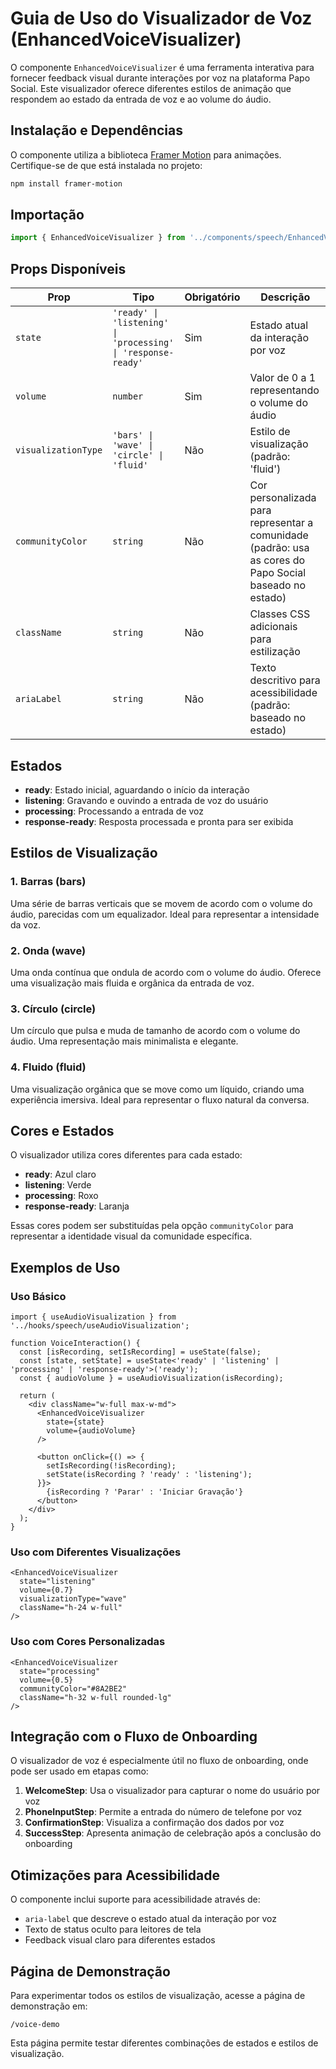# Guia de Uso do Visualizador de Voz (EnhancedVoiceVisualizer)

O componente `EnhancedVoiceVisualizer` é uma ferramenta interativa para fornecer feedback visual durante interações por voz na plataforma Papo Social. Este visualizador oferece diferentes estilos de animação que respondem ao estado da entrada de voz e ao volume do áudio.

## Instalação e Dependências

O componente utiliza a biblioteca [Framer Motion](https://www.framer.com/motion/) para animações. Certifique-se de que está instalada no projeto:

```bash
npm install framer-motion
```

## Importação

```typescript
import { EnhancedVoiceVisualizer } from '../components/speech/EnhancedVoiceVisualizer';
```

## Props Disponíveis

| Prop | Tipo | Obrigatório | Descrição |
|------|------|------------|------------|
| `state` | `'ready' \| 'listening' \| 'processing' \| 'response-ready'` | Sim | Estado atual da interação por voz |
| `volume` | `number` | Sim | Valor de 0 a 1 representando o volume do áudio |
| `visualizationType` | `'bars' \| 'wave' \| 'circle' \| 'fluid'` | Não | Estilo de visualização (padrão: 'fluid') |
| `communityColor` | `string` | Não | Cor personalizada para representar a comunidade (padrão: usa as cores do Papo Social baseado no estado) |
| `className` | `string` | Não | Classes CSS adicionais para estilização |
| `ariaLabel` | `string` | Não | Texto descritivo para acessibilidade (padrão: baseado no estado) |

## Estados

- **ready**: Estado inicial, aguardando o início da interação
- **listening**: Gravando e ouvindo a entrada de voz do usuário
- **processing**: Processando a entrada de voz
- **response-ready**: Resposta processada e pronta para ser exibida

## Estilos de Visualização

### 1. Barras (bars)
Uma série de barras verticais que se movem de acordo com o volume do áudio, parecidas com um equalizador. Ideal para representar a intensidade da voz.

### 2. Onda (wave)
Uma onda contínua que ondula de acordo com o volume do áudio. Oferece uma visualização mais fluida e orgânica da entrada de voz.

### 3. Círculo (circle)
Um círculo que pulsa e muda de tamanho de acordo com o volume do áudio. Uma representação mais minimalista e elegante.

### 4. Fluido (fluid)
Uma visualização orgânica que se move como um líquido, criando uma experiência imersiva. Ideal para representar o fluxo natural da conversa.

## Cores e Estados

O visualizador utiliza cores diferentes para cada estado:

- **ready**: Azul claro
- **listening**: Verde
- **processing**: Roxo
- **response-ready**: Laranja

Essas cores podem ser substituídas pela opção `communityColor` para representar a identidade visual da comunidade específica.

## Exemplos de Uso

### Uso Básico

```tsx
import { useAudioVisualization } from '../hooks/speech/useAudioVisualization';

function VoiceInteraction() {
  const [isRecording, setIsRecording] = useState(false);
  const [state, setState] = useState<'ready' | 'listening' | 'processing' | 'response-ready'>('ready');
  const { audioVolume } = useAudioVisualization(isRecording);

  return (
    <div className="w-full max-w-md">
      <EnhancedVoiceVisualizer 
        state={state}
        volume={audioVolume}
      />
      
      <button onClick={() => {
        setIsRecording(!isRecording);
        setState(isRecording ? 'ready' : 'listening');
      }}>
        {isRecording ? 'Parar' : 'Iniciar Gravação'}
      </button>
    </div>
  );
}
```

### Uso com Diferentes Visualizações

```tsx
<EnhancedVoiceVisualizer 
  state="listening"
  volume={0.7}
  visualizationType="wave"
  className="h-24 w-full"
/>
```

### Uso com Cores Personalizadas

```tsx
<EnhancedVoiceVisualizer 
  state="processing"
  volume={0.5}
  communityColor="#8A2BE2"
  className="h-32 w-full rounded-lg"
/>
```

## Integração com o Fluxo de Onboarding

O visualizador de voz é especialmente útil no fluxo de onboarding, onde pode ser usado em etapas como:

1. **WelcomeStep**: Usa o visualizador para capturar o nome do usuário por voz
2. **PhoneInputStep**: Permite a entrada do número de telefone por voz
3. **ConfirmationStep**: Visualiza a confirmação dos dados por voz
4. **SuccessStep**: Apresenta animação de celebração após a conclusão do onboarding

## Otimizações para Acessibilidade

O componente inclui suporte para acessibilidade através de:

- `aria-label` que descreve o estado atual da interação por voz
- Texto de status oculto para leitores de tela
- Feedback visual claro para diferentes estados

## Página de Demonstração

Para experimentar todos os estilos de visualização, acesse a página de demonstração em:

```
/voice-demo
```

Esta página permite testar diferentes combinações de estados e estilos de visualização. 